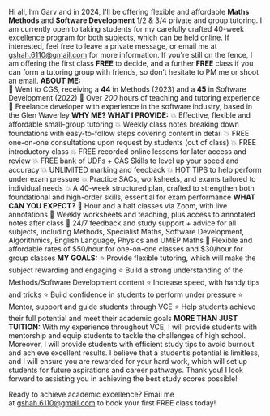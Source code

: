 Hi all, I’m Garv and in 2024, I'll be offering flexible and affordable **Maths Methods** and **Software Development** 1/2 & 3/4 private and group tutoring. 
I am currently open to taking students for my carefully crafted 40-week excellence program for both subjects, which can be held online. 
If interested, feel free to leave a private message, or email me at [gshah.6110@gmail.com](mailto:gshah.6110@gmail.com) for more information. 
If you're still on the fence, I am offering the first class **FREE** to decide, and a further **FREE** class if you can form a tutoring group with friends, so don’t hesitate to PM me or shoot an email.
**ABOUT ME:**  
👊 Went to CGS, receiving a **44** in Methods (2023) and a **45** in Software Development (2022)
👊 Over *200* hours of teaching and tutoring experience
👊 Freelance developer with experience in the software industry, based in the Glen Waverley
**WHY ME? WHAT I PROVIDE:**
💥 Effective, flexible and affordable small-group tutoring
💥 Weekly class notes breaking down foundations with easy-to-follow steps covering content in detail
💥 FREE one-on-one consultations upon request by students (out of class)
💥 FREE introductory class
💥 FREE recorded online lessons for later access and review
💥 FREE bank of UDFs + CAS Skills to level up your speed and accuracy
💥 UNLIMITED marking and feedback
💥 HOT TIPS to help perform under exam pressure
💥 Practice SACs, worksheets, and exams tailored to individual needs
💥 A 40-week structured plan, crafted to strengthen both foundational and high-order skills, essential for exam performance
**WHAT CAN YOU EXPECT?**
💯 Hour and a half classes via Zoom, with live annotations
💯 Weekly worksheets and teaching, plus access to annotated notes after class
💯 24/7 feedback and study support + advice for all subjects, including Methods, Specialist Maths, Software Development, Algorithmics, English Language, Physics and UMEP Maths
💯 Flexible and affordable rates of $50/hour for one-on-one classes and $30/hour for group classes
**MY GOALS:**
⭐️ Provide flexible tutoring, which will make the subject rewarding and engaging
⭐️ Build a strong understanding of the Methods/Software Development content
⭐️ Increase speed, with handy tips and tricks
⭐️ Build confidence in students to perform under pressure
⭐️ Mentor, support and guide students through VCE
⭐️ Help students achieve their full potential and meet their academic goals
**MORE THAN JUST TUITION:**
With my experience throughout VCE, I will provide students with mentorship and equip students to tackle the challenges of high school. Moreover, I will provide students with efficient study tips to avoid burnout and achieve excellent results. I believe that a student’s potential is limitless, and I will ensure you are rewarded for your hard work, which will set up students for future aspirations and career pathways.
Thank you! I look forward to assisting you in achieving the best study scores possible!

Ready to achieve academic excellence? Email me at [gshah.6110@gmail.com](mailto:gshah.6110@gmail.com) to book your first FREE class today!